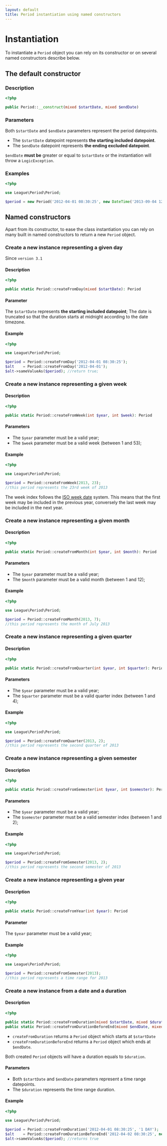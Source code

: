 ```yaml
---
layout: default
title: Period instantiation using named constructors
---
```


# Instantiation

To instantiate a `Period` object you can rely on its constructor or on several named constructors describe below.

## The default constructor

### Description

~~~php
<?php

public Period::__construct(mixed $startDate, mixed $endDate)
~~~

### Parameters

Both `$startDate` and `$endDate` parameters represent the period datepoints.

- The `$startDate` datepoint represents **the starting included datepoint**.
- The `$endDate` datepoint represents **the ending excluded datepoint**.

`$endDate` **must be** greater or equal to `$startDate` or the instantiation will throw a `LogicException`.

### Examples

~~~php
<?php

use League\Period\Period;

$period = new Period('2012-04-01 08:30:25', new DateTime('2013-09-04 12:35:21'));
~~~

## Named constructors

Apart from its constructor, to ease the class instantiation you can rely on many built in named constructors to return a new `Period` object.

### Create a new instance representing a given day

<p class="message-notice">Since <code>version 3.1</code></p>

#### Description

~~~php
<?php

public static Period::createFromDay(mixed $startDate): Period
~~~

#### Parameter

The `$startDate` represents **the starting included datepoint**; The date is truncated so that the duration starts at midnight according to the date timezone.

#### Example

~~~php
<?php

use League\Period\Period;

$period = Period::createFromDay('2012-04-01 08:30:25');
$alt    = Period::createFromDay('2012-04-01');
$alt->sameValueAs($period); //return true;
~~~

### Create a new instance representing a given week

#### Description

~~~php
<?php

public static Period::createFromWeek(int $year, int $week): Period
~~~

#### Parameters

- The `$year` parameter must be a valid year;
- The `$week` parameter must be a valid week (between 1 and 53);

#### Example

~~~php
<?php

use League\Period\Period;

$period = Period::createFromWeek(2013, 23);
//this period represents the 23rd week of 2013
~~~

<p class="message-notice">The week index follows the <a href="https://en.wikipedia.org/wiki/ISO_week_date" target="_blank">ISO week date</a> system. This means that the first week may be included in the previous year, conversely the last week may be included in the next year.</p>

### Create a new instance representing a given month

#### Description

~~~php
<?php

public static Period::createFromMonth(int $year, int $month): Period
~~~

#### Parameters

- The `$year` parameter must be a valid year;
- The `$month` parameter must be a valid month (between 1 and 12);

#### Example

~~~php
<?php

use League\Period\Period;

$period = Period::createFromMonth(2013, 7);
//this period represents the month of July 2013
~~~

### Create a new instance representing a given quarter

#### Description

~~~php
<?php

public static Period::createFromQuarter(int $year, int $quarter): Period
~~~

#### Parameters

- The `$year` parameter must be a valid year;
- The `$quarter` parameter must be a valid quarter index (between 1 and 4);

#### Example

~~~php
<?php

use League\Period\Period;

$period = Period::createFromQuarter(2013, 2);
//this period represents the second quarter of 2013
~~~

### Create a new instance representing a given semester

#### Description

~~~php
<?php

public static Period::createFromSemester(int $year, int $semester): Period
~~~

#### Parameters

- The `$year` parameter must be a valid year;
- The `$semester` parameter must be a valid semester index (between 1 and 2);

#### Example

~~~php
<?php

use League\Period\Period;

$period = Period::createFromSemester(2013, 2);
//this period represents the second semester of 2013
~~~

### Create a new instance representing a given year

#### Description

~~~php
<?php

public static Period::createFromYear(int $year): Period
~~~

#### Parameter

The `$year` parameter must be a valid year;

#### Example

~~~php
<?php

use League\Period\Period;

$period = Period::createFromSemester(2013);
//this period represents a time range for 2013
~~~

### Create a new instance from a date and a duration

#### Description

~~~php
<?php

public static Period::createFromDuration(mixed $startDate, mixed $duration): Period
public static Period::createFromDurationBeforeEnd(mixed $endDate, mixed $duration): Period
~~~

- `createFromDuration` returns a `Period` object which starts at `$startDate`
- `createFromDurationBeforeEnd` returns a `Period` object which ends at `$endDate`.

Both created `Period` objects will have a duration equals to `$duration`.

#### Parameters

- Both `$startDate` and `$endDate` parameters represent a time range datepoints.
- The `$duration` represents the time range duration.

#### Example

~~~php
<?php

use League\Period\Period;

$period = Period::createFromDuration('2012-04-01 08:30:25', '1 DAY');
$alt    = Period::createFromDurationBeforeEnd('2012-04-02 08:30:25', new DateInterval('P1D'));
$alt->sameValueAs($period); //returns true
~~~

